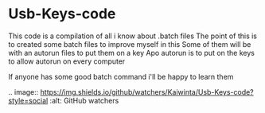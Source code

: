 # Usb-Keys-code

This code is a compilation of all i know about .batch files
The point of this is to created some batch files to improve myself in this
Some of them will be with an autorun files to put them on a key
Apo autorun is to put on the keys to allow autorun on every computer

If anyone has some good batch command i'll be happy to learn them


.. image:: https://img.shields.io/github/watchers/Kaiwinta/Usb-Keys-code?style=social
   :alt: GitHub watchers
